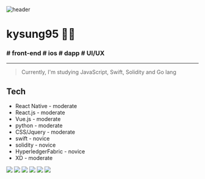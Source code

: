 ![header](https://capsule-render.vercel.app/api?type=slice&color=ffca08&height=300&section=header&text=kysung95&fontSize=60&&animation=fadeIn&&fontColor=767676)


# **kysung95** 👨‍💻
### # __front-end__ # __ios__ # __dapp__ # __UI/UX__


* * *



> Currently, I'm studying JavaScript, Swift, Solidity and Go lang 


##  Tech


- React Native - moderate
- React.js - moderate
- Vue.js - moderate
- python - moderate
- CSS/Jquery - moderate 
- swift - novice
- solidity - novice
- HyperledgerFabric - novice 
- XD - moderate



<img src="https://img.shields.io/badge/Python-3766AB?style=flat-square&logo=Python&logoColor=white"/></a>
<img src="https://img.shields.io/badge/Python-3766AB?style=flat-square&logo=React.js&logoColor=white"/></a>
<img src="https://img.shields.io/badge/Python-3766AB?style=flat-square&logo=Vue.js&logoColor=white"/></a>
<img src="https://img.shields.io/badge/Hyperledger-2f3134?style=flat-square&logo=HyperedgerFabric&logoColor=white"/></a>
<img src="https://img.shields.io/badge/Python-3766AB?style=flat-square&logo=Python&Solidity=white"/></a>
<img src="https://img.shields.io/badge/Python-3766AB?style=flat-square&logo=Python&Go=white"/></a>




